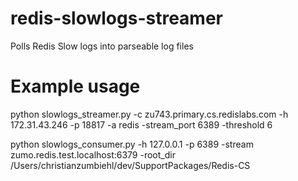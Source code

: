 # redis-slowlogs-streamer
 Polls Redis Slow logs into parseable log files 


# Example usage
python slowlogs_streamer.py -c zu743.primary.cs.redislabs.com -h 172.31.43.246 -p 18817 -a redis -stream_port 6389 -threshold 6

python slowlogs_consumer.py -h 127.0.0.1 -p 6389 -stream zumo.redis.test.localhost:6379 -root_dir /Users/christianzumbiehl/dev/SupportPackages/Redis-CS
